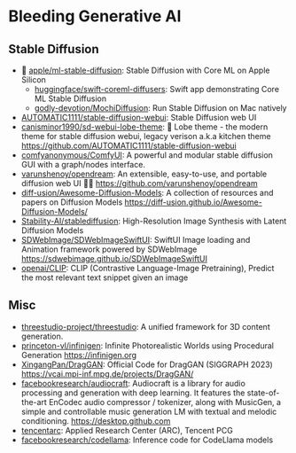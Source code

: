 # Bleeding Generative AI

## Stable Diffusion

- 🌟 [apple/ml-stable-diffusion](https://github.com/apple/ml-stable-diffusion):
  Stable Diffusion with Core ML on Apple Silicon
  - [huggingface/swift-coreml-diffusers](https://github.com/huggingface/swift-coreml-diffusers):
    Swift app demonstrating Core ML Stable Diffusion
  - [godly-devotion/MochiDiffusion](https://github.com/godly-devotion/MochiDiffusion):
    Run Stable Diffusion on Mac natively
- [AUTOMATIC1111/stable-diffusion-webui](https://github.com/AUTOMATIC1111/stable-diffusion-webui):
  Stable Diffusion web UI
- [canisminor1990/sd-webui-lobe-theme](https://github.com/canisminor1990/sd-webui-lobe-theme):
  🤯 Lobe theme - the modern theme for stable diffusion webui, legacy verison
  a.k.a kitchen theme <https://github.com/AUTOMATIC1111/stable-diffusion-webui>
- [comfyanonymous/ComfyUI](https://github.com/comfyanonymous/ComfyUI): A
  powerful and modular stable diffusion GUI with a graph/nodes interface.
- [varunshenoy/opendream](https://github.com/varunshenoy/opendream): An
  extensible, easy-to-use, and portable diffusion web UI 👨‍🎨
  <https://github.com/varunshenoy/opendream>
- [diff-usion/Awesome-Diffusion-Models](https://github.com/diff-usion/Awesome-Diffusion-Models):
  A collection of resources and papers on Diffusion Models
  <https://diff-usion.github.io/Awesome-Diffusion-Models/>
- [Stability-AI/stablediffusion](https://github.com/Stability-AI/stablediffusion):
  High-Resolution Image Synthesis with Latent Diffusion Models
- [SDWebImage/SDWebImageSwiftUI](https://github.com/SDWebImage/SDWebImageSwiftUI):
  SwiftUI Image loading and Animation framework powered by SDWebImage
  <https://sdwebimage.github.io/SDWebImageSwiftUI>
- [openai/CLIP](https://github.com/openai/CLIP): CLIP (Contrastive
  Language-Image Pretraining), Predict the most relevant text snippet given an
  image

## Misc

- [threestudio-project/threestudio](https://github.com/threestudio-project/threestudio):
  A unified framework for 3D content generation.
- [princeton-vl/infinigen](https://github.com/princeton-vl/infinigen): Infinite
  Photorealistic Worlds using Procedural Generation <https://infinigen.org>
- [XingangPan/DragGAN](https://github.com/XingangPan/DragGAN): Official Code for
  DragGAN (SIGGRAPH 2023) <https://vcai.mpi-inf.mpg.de/projects/DragGAN/>
- [facebookresearch/audiocraft](https://github.com/facebookresearch/audiocraft):
  Audiocraft is a library for audio processing and generation with deep
  learning. It features the state-of-the-art EnCodec audio compressor /
  tokenizer, along with MusicGen, a simple and controllable music generation LM
  with textual and melodic conditioning. <https://desktop.github.com>
- [tencentarc](https://replicate.com/tencentarc): Applied Research Center (ARC),
  Tencent PCG
- [facebookresearch/codellama](https://github.com/facebookresearch/codellama):
  Inference code for CodeLlama models
